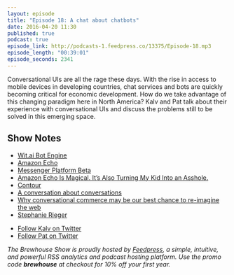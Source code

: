 ```yaml
---
layout: episode
title: "Episode 18: A chat about chatbots"
date: 2016-04-20 11:30
published: true
podcast: true
episode_link: http://podcasts-1.feedpress.co/13375/Episode-18.mp3
episode_length: "00:39:01"
episode_seconds: 2341
---
```


Conversational UIs are all the rage these days. With the rise in access to mobile devices in developing countries, chat services and bots are quickly becoming critical for economic development. How do we take advantage of this changing paradigm here in North America? Kalv and Pat talk about their experience with conversational UIs and discuss the problems still to be solved in this emerging space.

<!-- break -->

## Show Notes

- [Wit.ai Bot Engine](https://wit.ai/blog/2016/04/12/bot-engine)
- [Amazon Echo](http://www.amazon.com/Amazon-SK705DI-Echo/dp/B00X4WHP5E/)
- [Messenger Platform Beta](https://developers.facebook.com/products/messenger/)
- [Amazon Echo Is Magical. It’s Also Turning My Kid Into an Asshole.](https://hunterwalk.com/2016/04/06/amazon-echo-is-magical-its-also-turning-my-kid-into-an-asshole/)
- [Contour](/work/contour/)
- [A conversation about conversations](https://www.picatic.com/chatting)
- [Why conversational commerce may be our best chance to re-imagine the web](https://medium.com/@stephanierieger/why-conversational-commerce-may-be-our-best-chance-to-re-imagine-the-web-32af5e22f799#.fe7nrkajx)
- [Stephanie Rieger](https://twitter.com/stephanierieger)

<ul>
  <li><a href="http://twitter.com/kalv">Follow Kalv on Twitter</a></li>
  <li><a href="http://twitter.com/patdryburgh">Follow Pat on Twitter</a></li>
</ul>

_The Brewhouse Show is proudly hosted by [Feedpress][FP], a simple, intuitive, and powerful RSS analytics and podcast hosting platform. Use the promo code **brewhouse** at checkout for 10% off your first year._

[FP]: http://feed.press
[TBS]: http://brewhouse.io/show/
